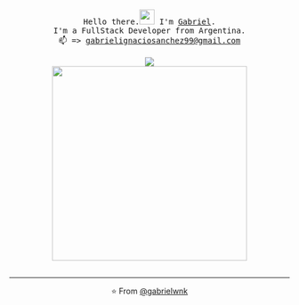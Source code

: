 <p align="center">
  <br>
  <samp>Hello there.<img src="https://i.pinimg.com/originals/a9/36/c2/a936c2d173cb4af7a620d41222ab856a.gif" width="27px" /> I'm <a href="https://www.linkedin.com/in/gabriel-sanchez-8aa091226">Gabriel</a>.<samp>
  <br>
    I'm a FullStack Developer from Argentina.
  <br>
    <samp> 📫 => <a href="mailto:gabrielignaciosanchez99@gmail.com">gabrielignaciosanchez99@gmail.com</a><samp>
  <br>
  <br>
  <img align="center" src="https://github-readme-stats.vercel.app/api/top-langs/?username=gabrielwnk&layout=compact" />
  <br>
  <img src="https://c.tenor.com/2uyENRmiUt0AAAAC/coding.gif" width="350" />
  <br>
  <br>
</p>

  
  
------------
<p align="center">⭐️ From <a href="https://github.com/gabrielwnk">@gabrielwnk</a></p>
